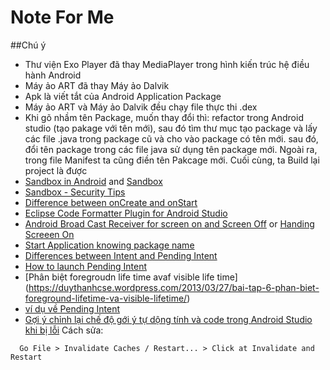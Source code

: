 # Note For Me
##Chú ý
+ Thư viện Exo Player đã thay MediaPlayer trong hình kiến trúc hệ điều hành Android
+ Máy ảo ART đã thay Máy ảo Dalvik
+ Apk là viết tắt của Android Application Package
+ Máy ảo ART và Máy ảo Dalvik đều chạy file thực thi .dex
+ Khi gõ nhầm tên Package, muốn thay đổi thì: refactor trong Android studio (tạo pakage với tên mới), sau đó tìm thư mục tạo package và lấy các file .java trong package cũ và cho vào package có tên mới. sau đó, đổi tên package trong các file java sử dụng tên package mới. Ngoài ra, trong file Manifest ta cũng điền tên Pakcage mới. Cuối cùng, ta Build lại project là được
+ [Sandbox in Android](http://www.androidauthority.com/secure-android-90523/) and [Sandbox](http://researchcenter.paloaltonetworks.com/2014/08/insecure-internal-storage-android/)
+ [Sandbox - Security Tips](https://developer.android.com/training/articles/security-tips.html)
+ [Difference between onCreate and onStart](http://stackoverflow.com/questions/6812003/difference-between-oncreate-and-onstart)
+ [Eclipse Code Formatter Plugin for Android Studio](http://stackoverflow.com/questions/16710367/android-code-style-in-intellij-idea-android-studio)
+ [Android Broad Cast Receiver for screen on and Screen Off](http://stackoverflow.com/questions/9477922/android-broadcast-receiver-for-screen-on-and-screen-off) or [Handing Screeen On](https://thinkandroid.wordpress.com/2010/01/24/handling-screen-off-and-screen-on-intents/)
+ [Start Application knowing package name](http://stackoverflow.com/questions/3422758/start-application-knowing-package-name)
+ [Differences between Intent and Pending Intent](http://stackoverflow.com/questions/24257247/differences-between-intent-and-pendingintent)
+ [How to launch Pending Intent](http://iserveandroid.blogspot.com/2011/03/how-to-launch-pending-intent.html)
+ [Phân biệt foregroudn life time avaf visible life time] (https://duythanhcse.wordpress.com/2013/03/27/bai-tap-6-phan-biet-foreground-lifetime-va-visible-lifetime/)
+ [ví dụ về Pending Intent](http://www.programcreek.com/java-api-examples/android.app.PendingIntent)
+ [Gợi ý chỉnh lại chế độ gới ý tự dộng  tính và code trong Android Studio khi bị lỗi](http://stackoverflow.com/questions/18370599/android-studio-auto-complete-and-other-features-not-working)
Cách sửa:
```
  Go File > Invalidate Caches / Restart... > Click at Invalidate and Restart
```


